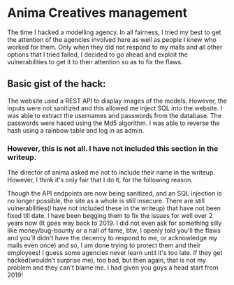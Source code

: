 # Anima Creatives management

The time I hacked a modelling agency. In all fairness, I tried my best to get the attention of the agencies involved here as well as people I knew who worked for them. 
Only when they did not respond to my mails and all other options that I tried failed, I decided to go ahead and exploit the vulnerabilities to get it to their attention so as to fix the flaws.

## Basic gist of the hack:
The website used a REST API to display images of the models. However, the inputs were not sanitized and this allowed me inject SQL into the website. I was able to extract the usernames and passwords from the database. The passwords were hased using the Md5 algorithm. I was able to reverse the hash using a rainbow table and log in as admin. 

### However, this is not all. I have not included this section in the writeup.

The director of anima asked me not to include their name in the writeup. However, I think it's only fair that I do it, for the following reason.

Though the API endpoints are now being sanitized, and an SQL injection is no longer possible, the site as a whole is still insecure. There are still vulnerabilities(I have not included these in the writeup) that have not been fixed till date. I have been begging them to fix the issues for well over 2 years now (It goes way back to 2019. I did not even ask for something silly like money/bug-bounty or a hall of fame, btw, I openly told you'll the flaws and you'll didn't have the decency to respond to me, or acknowledge my mails even once) and so, I am done trying to protect them and their employees! I guess some agencies never learn until it's too late. If they get hacked(wouldn’t surprise me), too bad, but then again, that is not my problem and they can't blame me. I had given you guys a head start from 2019!
